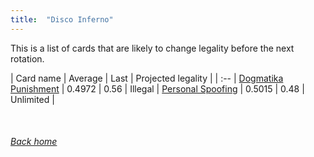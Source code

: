 ```yaml
---
title:  "Disco Inferno"
---
```


This is a list of cards that are likely to change legality before the next rotation.

| Card name | Average | Last | Projected legality |
| :-- |
[Dogmatika Punishment](https://db.ygoprodeck.com/card/?search=Dogmatika%20Punishment) | 0.4972 | 0.56 | Illegal |
[Personal Spoofing](https://db.ygoprodeck.com/card/?search=Personal%20Spoofing) | 0.5015 | 0.48 | Unlimited |

<br>

###### [Back home](index)